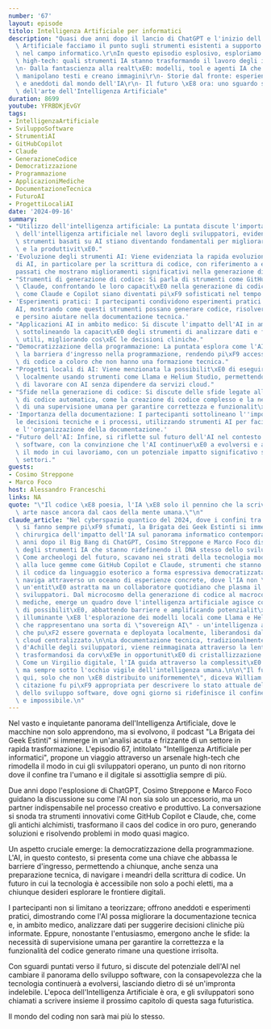```yaml
---
number: '67'
layout: episode
titolo: Intelligenza Artificiale per informatici
description: "Quasi due anni dopo il lancio di ChatGPT e l'inizio dell'hype sull'Intelligenza\
  \ Artificiale facciamo il punto sugli strumenti esistenti a supporto di chi lavora\
  \ nel campo informatico.\r\nIn questo episodio esplosivo, esploriamo:\r\n- L'arsenale\
  \ high-tech: quali strumenti IA stanno trasformando il lavoro degli informatici?\r\
  \n- Dalla fantascienza alla realt\xE0: modelli, tool e agenti IA che scrivono codice,\
  \ manipolano testi e creano immagini\r\n- Storie dal fronte: esperienze personali\
  \ e aneddoti dal mondo dell'IA\r\n- Il futuro \xE8 ora: uno sguardo sullo stato\
  \ dell'arte dell'Intelligenza Artificiale"
duration: 8699
youtube: YFRBDKjEvGY
tags:
- IntelligenzaArtificiale
- SviluppoSoftware
- StrumentiAI
- GitHubCopilot
- Claude
- GenerazioneCodice
- Democratizzazione
- Programmazione
- ApplicazioniMediche
- DocumentazioneTecnica
- FuturoAI
- ProgettiLocaliAI
date: '2024-09-16'
summary:
- "Utilizzo dell'intelligenza artificiale: La puntata discute l'importanza crescente\
  \ dell'intelligenza artificiale nel lavoro degli sviluppatori, evidenziando come\
  \ strumenti basati su AI stiano diventando fondamentali per migliorare l'efficienza\
  \ e la produttivit\xE0."
- 'Evoluzione degli strumenti AI: Viene evidenziata la rapida evoluzione degli strumenti
  di AI, in particolare per la scrittura di codice, con riferimento a esperimenti
  passati che mostrano miglioramenti significativi nella generazione di codice.'
- "Strumenti di generazione di codice: Si parla di strumenti come GitHub Copilot e\
  \ Claude, confrontando le loro capacit\xE0 nella generazione di codice, evidenziando\
  \ come Claude e Copilot siano diventati pi\xF9 sofisticati nel tempo."
- 'Esperimenti pratici: I partecipanti condividono esperimenti pratici con strumenti
  AI, mostrando come questi strumenti possano generare codice, risolvere problemi
  e persino aiutare nella documentazione tecnica.'
- "Applicazioni AI in ambito medico: Si discute l'impatto dell'AI in ambito medico,\
  \ sottolineando la capacit\xE0 degli strumenti di analizzare dati e fornire suggerimenti\
  \ utili, migliorando cos\xEC le decisioni cliniche."
- "Democratizzazione della programmazione: La puntata esplora come l'AI possa abbassare\
  \ la barriera d'ingresso nella programmazione, rendendo pi\xF9 accessibile la scrittura\
  \ di codice a coloro che non hanno una formazione tecnica."
- "Progetti locali di AI: Viene menzionata la possibilit\xE0 di eseguire modelli AI\
  \ localmente usando strumenti come Llama e Helium Studio, permettendo agli sviluppatori\
  \ di lavorare con AI senza dipendere da servizi cloud."
- "Sfide nella generazione di codice: Si discute delle sfide legate alla generazione\
  \ di codice automatica, come la creazione di codice complesso e la necessit\xE0\
  \ di una supervisione umana per garantire correttezza e funzionalit\xE0."
- 'Importanza della documentazione: I partecipanti sottolineano l''importanza di documentare
  le decisioni tecniche e i processi, utilizzando strumenti AI per facilitare la creazione
  e l''organizzazione della documentazione.'
- "Futuro dell'AI: Infine, si riflette sul futuro dell'AI nel contesto dello sviluppo\
  \ software, con la convinzione che l'AI continuer\xE0 a evolversi e a trasformare\
  \ il modo in cui lavoriamo, con un potenziale impatto significativo su molteplici\
  \ settori."
guests:
- Cosimo Streppone
- Marco Foco
host: Alessandro Franceschi
links: NA
quote: "\"Il codice \xE8 poesia, l'IA \xE8 solo il pennino che la scrive - ma la vera\
  \ arte nasce ancora dal caos della mente umana.\"\n"
claude_article: "Nel cyberspazio quantico del 2024, dove i confini tra umano e artificiale\
  \ si fanno sempre pi\xF9 sfumati, la Brigata dei Geek Estinti si immerge in un'analisi\
  \ chirurgica dell'impatto dell'IA sul panorama informatico contemporaneo.\n\nDue\
  \ anni dopo il Big Bang di ChatGPT, Cosimo Streppone e Marco Foco dissezionano l'ecosistema\
  \ degli strumenti IA che stanno ridefinendo il DNA stesso dello sviluppo software.\
  \ Come archeologi del futuro, scavano nei strati della tecnologia moderna, portando\
  \ alla luce gemme come GitHub Copilot e Claude, strumenti che stanno trasmutando\
  \ il codice da linguaggio esoterico a forma espressiva democratizzata.\n\nL'episodio\
  \ naviga attraverso un oceano di esperienze concrete, dove l'IA non \xE8 pi\xF9\
  \ un'entit\xE0 astratta ma un collaboratore quotidiano che plasma il workflow degli\
  \ sviluppatori. Dal microcosmo della generazione di codice al macrocosmo delle applicazioni\
  \ mediche, emerge un quadro dove l'intelligenza artificiale agisce come un catalizzatore\
  \ di possibilit\xE0, abbattendo barriere e amplificando potenzialit\xE0.\n\nParticolarmente\
  \ illuminante \xE8 l'esplorazione dei modelli locali come Llama e Helium Studio,\
  \ che rappresentano una sorta di \"sovereign AI\" - un'intelligenza artificiale\
  \ che pu\xF2 essere governata e deployata localmente, liberandosi dalle catene del\
  \ cloud centralizzato.\n\nLa documentazione tecnica, tradizionalmente il tallone\
  \ d'Achille degli sviluppatori, viene reimmaginata attraverso la lente dell'IA,\
  \ trasformandosi da corv\xE9e in opportunit\xE0 di cristallizzazione della conoscenza.\
  \ Come un Virgilio digitale, l'IA guida attraverso la complessit\xE0 del codice,\
  \ ma sempre sotto l'occhio vigile dell'intelligenza umana.\n\n\"Il futuro \xE8 gi\xE0\
  \ qui, solo che non \xE8 distribuito uniformemente\", diceva William Gibson. Mai\
  \ citazione fu pi\xF9 appropriata per descrivere lo stato attuale dell'IA nel mondo\
  \ dello sviluppo software, dove ogni giorno si ridefinisce il confine tra possibile\
  \ e impossibile.\n"
---
```

Nel vasto e inquietante panorama dell'Intelligenza Artificiale, dove le macchine non solo apprendono, ma si evolvono, il podcast "La Brigata dei Geek Estinti" si immerge in un'analisi acuta e frizzante di un settore in rapida trasformazione. L'episodio 67, intitolato "Intelligenza Artificiale per informatici", propone un viaggio attraverso un arsenale high-tech che rimodella il modo in cui gli sviluppatori operano, un punto di non ritorno dove il confine tra l'umano e il digitale si assottiglia sempre di più.

Due anni dopo l'esplosione di ChatGPT, Cosimo Streppone e Marco Foco guidano la discussione su come l'AI non sia solo un accessorio, ma un partner indispensabile nel processo creativo e produttivo. La conversazione si snoda tra strumenti innovativi come GitHub Copilot e Claude, che, come gli antichi alchimisti, trasformano il caos del codice in oro puro, generando soluzioni e risolvendo problemi in modo quasi magico.

Un aspetto cruciale emerge: la democratizzazione della programmazione. L'AI, in questo contesto, si presenta come una chiave che abbassa le barriere d'ingresso, permettendo a chiunque, anche senza una preparazione tecnica, di navigare i meandri della scrittura di codice. Un futuro in cui la tecnologia è accessibile non solo a pochi eletti, ma a chiunque desideri esplorare le frontiere digitali.

I partecipanti non si limitano a teorizzare; offrono aneddoti e esperimenti pratici, dimostrando come l'AI possa migliorare la documentazione tecnica e, in ambito medico, analizzare dati per suggerire decisioni cliniche più informate. Eppure, nonostante l'entusiasmo, emergono anche le sfide: la necessità di supervisione umana per garantire la correttezza e la funzionalità del codice generato rimane una questione irrisolta.

Con sguardi puntati verso il futuro, si discute del potenziale dell'AI nel cambiare il panorama dello sviluppo software, con la consapevolezza che la tecnologia continuerà a evolversi, lasciando dietro di sé un'impronta indelebile. L'epoca dell'Intelligenza Artificiale è ora, e gli sviluppatori sono chiamati a scrivere insieme il prossimo capitolo di questa saga futuristica.

Il mondo del coding non sarà mai più lo stesso.
